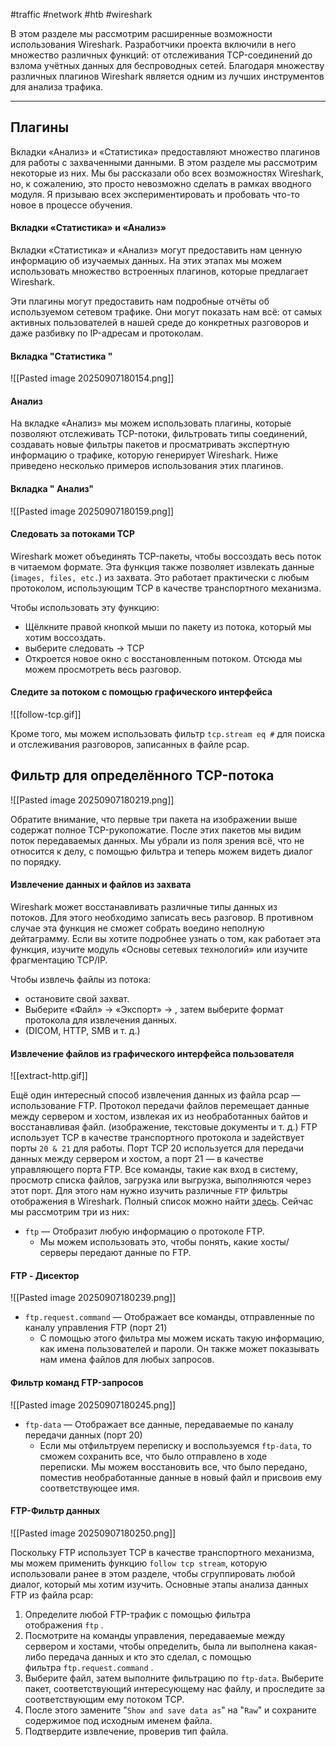 #traffic #network #htb #wireshark 

В этом разделе мы рассмотрим расширенные возможности использования Wireshark. Разработчики проекта включили в него множество различных функций: от отслеживания TCP-соединений до взлома учётных данных для беспроводных сетей. Благодаря множеству различных плагинов Wireshark является одним из лучших инструментов для анализа трафика.

---

## Плагины

Вкладки «Анализ» и «Статистика» предоставляют множество плагинов для работы с захваченными данными. В этом разделе мы рассмотрим некоторые из них. Мы бы рассказали обо всех возможностях Wireshark, но, к сожалению, это просто невозможно сделать в рамках вводного модуля. Я призываю всех экспериментировать и пробовать что-то новое в процессе обучения.

#### Вкладки «Статистика» и «Анализ»

Вкладки «Статистика» и «Анализ» могут предоставить нам ценную информацию об изучаемых данных. На этих этапах мы можем использовать множество встроенных плагинов, которые предлагает Wireshark.

Эти плагины могут предоставить нам подробные отчёты об используемом сетевом трафике. Они могут показать нам всё: от самых активных пользователей в нашей среде до конкретных разговоров и даже разбивку по IP-адресам и протоколам.

#### Вкладка "Статистика "

![[Pasted image 20250907180154.png]]

#### Анализ

На вкладке «Анализ» мы можем использовать плагины, которые позволяют отслеживать TCP-потоки, фильтровать типы соединений, создавать новые фильтры пакетов и просматривать экспертную информацию о трафике, которую генерирует Wireshark. Ниже приведено несколько примеров использования этих плагинов.

#### Вкладка " Анализ"

![[Pasted image 20250907180159.png]]

#### Следовать за потоками TCP

Wireshark может объединять TCP-пакеты, чтобы воссоздать весь поток в читаемом формате. Эта функция также позволяет извлекать данные (`images, files, etc.`) из захвата. Это работает практически с любым протоколом, использующим TCP в качестве транспортного механизма.

Чтобы использовать эту функцию:

- Щёлкните правой кнопкой мыши по пакету из потока, который мы хотим воссоздать.
- выберите следовать → TCP
- Откроется новое окно с восстановленным потоком. Отсюда мы можем просмотреть весь разговор.

#### Следите за потоком с помощью графического интерфейса

![[follow-tcp.gif]]

Кроме того, мы можем использовать фильтр `tcp.stream eq #` для поиска и отслеживания разговоров, записанных в файле pcap.

## Фильтр для определённого TCP-потока

![[Pasted image 20250907180219.png]]

Обратите внимание, что первые три пакета на изображении выше содержат полное TCP-рукопожатие. После этих пакетов мы видим поток передаваемых данных. Мы убрали из поля зрения всё, что не относится к делу, с помощью фильтра и теперь можем видеть диалог по порядку.

#### Извлечение данных и файлов из захвата

Wireshark может восстанавливать различные типы данных из потоков. Для этого необходимо записать весь разговор. В противном случае эта функция не сможет собрать воедино неполную дейтаграмму. Если вы хотите подробнее узнать о том, как работает эта функция, изучите модуль «Основы сетевых технологий» или изучите фрагментацию TCP/IP.

Чтобы извлечь файлы из потока:

- остановите свой захват.
- Выберите «Файл» → «Экспорт» → , затем выберите формат протокола для извлечения данных.
- (DICOM, HTTP, SMB и т. д.)

#### Извлечение файлов из графического интерфейса пользователя

![[extract-http.gif]]

Ещё один интересный способ извлечения данных из файла pcap — использование FTP. Протокол передачи файлов перемещает данные между сервером и хостом, извлекая их из необработанных байтов и восстанавливая файл. (изображение, текстовые документы и т. д.) FTP использует TCP в качестве транспортного протокола и задействует порты `20 & 21` для работы. Порт TCP 20 используется для передачи данных между сервером и хостом, а порт 21 — в качестве управляющего порта FTP. Все команды, такие как вход в систему, просмотр списка файлов, загрузка или выгрузка, выполняются через этот порт. Для этого нам нужно изучить различные `FTP` фильтры отображения в Wireshark. Полный список можно найти [здесь](https://www.wireshark.org/docs/dfref/f/ftp.html). Сейчас мы рассмотрим три из них:

- `ftp` — Отобразит любую информацию о протоколе FTP.
    - Мы можем использовать это, чтобы понять, какие хосты/серверы передают данные по FTP.

#### FTP - Дисектор

![[Pasted image 20250907180239.png]]

- `ftp.request.command` — Отображает все команды, отправленные по каналу управления FTP (порт 21)
    - С помощью этого фильтра мы можем искать такую информацию, как имена пользователей и пароли. Он также может показывать нам имена файлов для любых запросов.

#### Фильтр команд FTP-запросов

![[Pasted image 20250907180245.png]]

- `ftp-data` — Отображает все данные, передаваемые по каналу передачи данных (порт 20)
    - Если мы отфильтруем переписку и воспользуемся `ftp-data`, то сможем сохранить все, что было отправлено в ходе переписки. Мы можем восстановить все, что было передано, поместив необработанные данные в новый файл и присвоив ему соответствующее имя.

#### FTP-Фильтр данных

![[Pasted image 20250907180250.png]]

Поскольку FTP использует TCP в качестве транспортного механизма, мы можем применить функцию `follow tcp stream`, которую использовали ранее в этом разделе, чтобы сгруппировать любой диалог, который мы хотим изучить. Основные этапы анализа данных FTP из файла pcap:

1. Определите любой FTP-трафик с помощью фильтра отображения `ftp` .
2. Посмотрите на команды управления, передаваемые между сервером и хостами, чтобы определить, была ли выполнена какая-либо передача данных и кто это сделал, с помощью фильтра `ftp.request.command` .
3. Выберите файл, затем выполните фильтрацию по `ftp-data`. Выберите пакет, соответствующий интересующему нас файлу, и проследите за соответствующим ему потоком TCP.
4. После этого замените "`Show and save data as`" на "`Raw`" и сохраните содержимое под исходным именем файла.
5. Подтвердите извлечение, проверив тип файла.